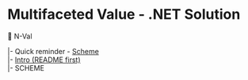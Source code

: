 # Multifaceted Value - .NET Solution
:diamond_shape_with_a_dot_inside: N-Val

|- Quick reminder - [Scheme](https://github.com/BYTESHAUS/use-dev/tree/main/readme+/N-Val)\
|- [Intro (README first)](https://github.com/BYTESHAUS/use-dev/tree/main/readme+/N-Val)\
|- SCHEME
